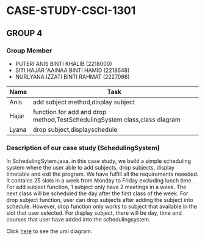 # CASE-STUDY-CSCI-1301
## GROUP 4

### Group Member
* PUTERI ANIS BINTI KHALIB (2218000)
* SITI HAJAR 'AAINAA BINTI HAMID (2218648)
* NURLYANA IZZATI BINTI RAHMAT (2227066)


|    Name      |     Task                                                                    |
|------------- | ----------------------------------------------------------------------------|
|Anis          | add subject method,display subject                                          |
|Hajar         | function for add and drop method,TestSchedulingSystem class,class diagram   |
|Lyana         | drop subject,displayschedule                                                |



### Description of our case study (SchedulingSystem)

In SchedulingSytem.java. in this case study, we build a simple scheduling system where the user able to add subjects, drop subjects, display timetable and exit the program. We have fulfill all the requirements neeeded. It contains 25 slots in a week from Monday to Friday excluding lunch time. For add subject function, 1 subject only have 2 meetings in a week. The next class will be scheduled the day after the first class of the week. For drop subject function, user can drop subjects after adding the subject into schedule. However, drop function only works to subject that available in the slot that user selected. For display subject, there will be day, time and courses that user have added into the schedulingsystem.


Click [here]([https://drive.google.com/drive/u/0/home](https://docs.google.com/document/d/1wJ1k63Lei8IN5_jhUbLCwi7x17IkyVtz002gFg-nlGM/edit?addon_store)https://docs.google.com/document/d/1wJ1k63Lei8IN5_jhUbLCwi7x17IkyVtz002gFg-nlGM/edit?addon_store) to see the uml diagram.




